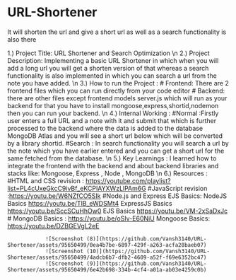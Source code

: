 # URL-Shortener
It will shorten the url and give a short url as well as a search functionality is also there

1.) Project Title: URL Shortener and Search Optimization \n
2.) Project Description: Implementing a basic URL Shortener in which when you will add a long url you will get a shorten version of that whereas a search functionality is also implemented in which you can search a url from the note you have added. \n
3.) How to run the Project : # Frontend: There are 2 frontend files which you can run directly from your code editor
                             # Backend: there are other files except frontend models server.js which will run as your backend for that you have to install mongoose,express,shortid,nodemon then you can run your backend. \n
4.) Internal Working : #Normal :Firstly user enters a full URL and a note with it and submit that which is further processed to the backend where the data is added to the database MongoDB Atlas and you will see a short url below which will be converted by a library shortid.
                       #Search : In search functionality you will search a url by the note which you have earlier entered and you can get a short url for the same fetched from the database. \n
5.) Key Learnings : I learned how to integrate the frontend with the backend and about backend libraries and stacks like: Mongoose, Express , Node , MongoDB \n
6.) Resources : #HTML and CSS revision : https://youtube.com/playlist?list=PL4cUxeGkcC9ivBf_eKCPIAYXWzLlPAm6G
                #JavaScript revision :https://youtu.be/W6NZfCO5SIk
                #Node.js and Express EJS Basics:
                            NodeJS Basics https://youtu.be/TlB_eWDSMt4
                            ExpressJS Basics https://youtu.be/SccSCuHhOw0
                            EJS Basics https://youtu.be/VM-2xSaDxJc
                # MongoDB Basics : https://youtu.be/oSIv-E60NiU Mongoose Basics: https://youtu.be/DZBGEVgL2eE

                ![Screenshot (8)](https://github.com/Vansh3140/URL-Shortener/assets/95650499/0ea4b7be-6897-429f-a263-acfa28baeb07)
                ![Screenshot (10)](https://github.com/Vansh3140/URL-Shortener/assets/95650499/4adcb6b7-dfb2-4609-a52f-f69e6352bc47)
                ![Screenshot (9)](https://github.com/Vansh3140/URL-Shortener/assets/95650499/6e42b698-334b-4cf4-a01a-ab03e4259c0b)

